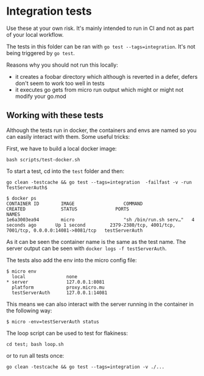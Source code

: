 # Integration tests

Use these at your own risk.
It's mainly intended to run in CI and not as part of your local workflow.

The tests in this folder can be ran with `go test --tags=integration`.
It's not being triggered by `go test`.

Reasons why you should not run this locally:
* it creates a foobar directory which although is reverted in a defer, defers don't seem to work too well in tests
* it executes go gets from micro run output which might or might not modify your go.mod

## Working with these tests

Although the tests run in docker, the containers and envs are named so you can easily interact with them. Some useful tricks:

First, we have to build a local docker image:
```
bash scripts/test-docker.sh
```

To start a test, cd into the `test` folder and then:

```
go clean -testcache && go test --tags=integration  -failfast -v -run TestServerAuth$
```

```
$ docker ps
CONTAINER ID        IMAGE                  COMMAND                  CREATED             STATUS              PORTS                                                        NAMES
1e6a3003ea94        micro                  "sh /bin/run.sh serv…"   4 seconds ago       Up 1 second         2379-2380/tcp, 4001/tcp, 7001/tcp, 0.0.0.0:14081->8081/tcp   testServerAuth
```

As it can be seen the container name is the same as the test name.
The server output can be seen with `docker logs -f testServerAuth`.

The tests also add the env into the micro config file:

```
$ micro env
  local               none
* server              127.0.0.1:8081
  platform            proxy.micro.mu
  testServerAuth      127.0.0.1:14081
```

This means we can also interact with the server running in the container in the following way:

```
$ micro -env=testServerAuth status
```

The loop script can be used to test for flakiness:
```
cd test; bash loop.sh
```

or to run all tests once:

```
go clean -testcache && go test --tags=integration -v ./...
```